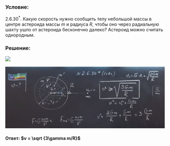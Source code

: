 ###  Условие:

$2.6.30^*.$ Какую скорость нужно сообщить телу небольшой массы в центре астероида массы $m$ и радиуса $R$, чтобы оно через радиальную шахту ушло от астероида бесконечно далеко? Астероид можно считать однородным.

###  Решение:

![](https://www.youtube.com/embed/l8VJsu9afRc)

![|1780x689, 67%](../../img/2.6.30/01.png)

####  Ответ: $v = \sqrt {3\gamma m/R}$